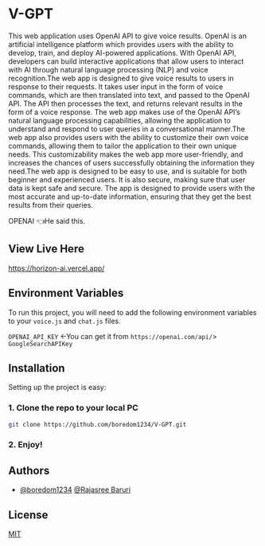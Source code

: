 
# V-GPT

This web application uses OpenAI API to give voice results. OpenAI is an artificial intelligence platform which provides users with the ability to develop, train, and deploy AI-powered applications. With OpenAI API, developers can build interactive applications that allow users to interact with AI through natural language processing (NLP) and voice recognition.The web app is designed to give voice results to users in response to their requests. It takes user input in the form of voice commands, which are then translated into text, and passed to the OpenAI API. The API then processes the text, and returns relevant results in the form of a voice response. The web app makes use of the OpenAI API’s natural language processing capabilities, allowing the application to understand and respond to user queries in a conversational manner.The web app also provides users with the ability to customize their own voice commands, allowing them to tailor the application to their own unique needs. This customizability makes the web app more user-friendly, and increases the chances of users successfully obtaining the information they need.The web app is designed to be easy to use, and is suitable for both beginner and experienced users. It is also secure, making sure that user data is kept safe and secure. The app is designed to provide users with the most accurate and up-to-date information, ensuring that they get the best results from their queries.

OPENAI 👈He said this.



## View Live Here

https://horizon-ai.vercel.app/


## Environment Variables

To run this project, you will need to add the following environment variables to your `voice.js` and `chat.js` files.

`OPENAI_API_KEY` <-You can get it from `https://openai.com/api/`>
`GoogleSearchAPIKey`


## Installation

Setting up the project is easy:

### 1. Clone the repo to your local PC

```bash
git clone https://github.com/boredom1234/V-GPT.git
```

### 2. Enjoy!
    
## Authors

- [@boredom1234](https://www.github.com/boredom1234) [@Rajasree Baruri](https://github.com/rbaruri)



## License

[MIT](https://choosealicense.com/licenses/mit/)

